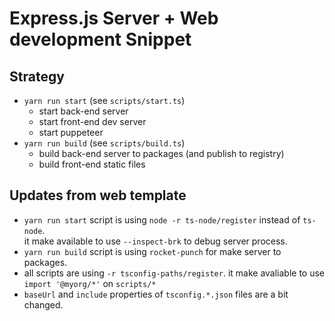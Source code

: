 # Express.js Server + Web development Snippet

## Strategy

- `yarn run start` (see `scripts/start.ts`)
    - start back-end server
    - start front-end dev server
    - start puppeteer
- `yarn run build` (see `scripts/build.ts`)
    - build back-end server to packages (and publish to registry)
    - build front-end static files

## Updates from web template

- `yarn run start` script is using `node -r ts-node/register` instead of `ts-node`.   
  it make available to use `--inspect-brk` to debug server process.
- `yarn run build` script is using `rocket-punch` for make server to packages.
- all scripts are using `-r tsconfig-paths/register`.
  it make avaliable to use `import '@myorg/*'` on `scripts/*`
- `baseUrl` and `include` properties of `tsconfig.*.json` files are a bit changed.
